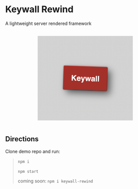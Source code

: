 # Keywall Rewind

A lightweight server rendered framework

<br />
<div style="display:flex;justify-content:center;">
    <img src="https://github.com/LowLifeArcade/keywall/blob/main/keywall-logo.png?raw=true" alt="drawing" width="300"/>
</div>
<br />

## Directions

Clone demo repo and run:

> `npm i`
>
> `npm start`
>
> coming soon: `npm i keywall-rewind`